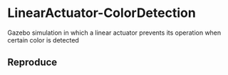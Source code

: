 # LinearActuator-ColorDetection
Gazebo simulation in which a linear actuator prevents its operation when certain color is detected

## Reproduce
